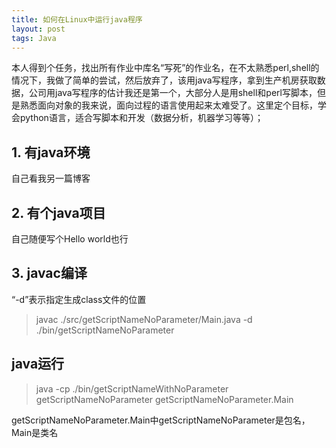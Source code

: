 ```yaml
---
title: 如何在Linux中运行java程序
layout: post
tags: Java
---
```

本人得到个任务，找出所有作业中库名“写死”的作业名，在不太熟悉perl,shell的情况下，我做了简单的尝试，然后放弃了，该用java写程序，拿到生产机房获取数据，公司用java写程序的估计我还是第一个，大部分人是用shell和perl写脚本，但是熟悉面向对象的我来说，面向过程的语言使用起来太难受了。这里定个目标，学会python语言，适合写脚本和开发（数据分析，机器学习等等）；

## 1. 有java环境
自己看我另一篇博客
## 2. 有个java项目
 自己随便写个Hello world也行
 
## 3. javac编译
“-d”表示指定生成class文件的位置
 > javac ./src/getScriptNameNoParameter/Main.java -d ./bin/getScriptNameNoParameter

## java运行

> java -cp ./bin/getScriptNameWithNoParameter getScriptNameNoParameter getScriptNameNoParameter.Main

getScriptNameNoParameter.Main中getScriptNameNoParameter是包名，Main是类名